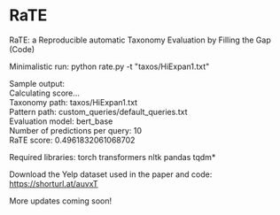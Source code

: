 # RaTE
RaTE: a Reproducible automatic Taxonomy Evaluation by Filling the Gap (Code)

Minimalistic run:
python rate.py -t "taxos/HiExpan1.txt"

Sample output:  
Calculating score...  
Taxonomy path: taxos/HiExpan1.txt  
Pattern path: custom_queries/default_queries.txt  
Evaluation model: bert_base  
Number of predictions per query: 10  
RaTE score: 0.4961832061068702


Required libraries:
torch
transformers
nltk
pandas
tqdm*


Download the Yelp dataset used in the paper and code: https://shorturl.at/auvxT

More updates coming soon!
